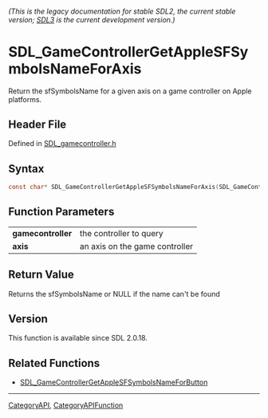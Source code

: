###### (This is the legacy documentation for stable SDL2, the current stable version; [SDL3](https://wiki.libsdl.org/SDL3/) is the current development version.)
# SDL_GameControllerGetAppleSFSymbolsNameForAxis

Return the sfSymbolsName for a given axis on a game controller on Apple platforms.

## Header File

Defined in [SDL_gamecontroller.h](https://github.com/libsdl-org/SDL/blob/SDL2/include/SDL_gamecontroller.h)

## Syntax

```c
const char* SDL_GameControllerGetAppleSFSymbolsNameForAxis(SDL_GameController *gamecontroller, SDL_GameControllerAxis axis);

```

## Function Parameters

|                        |                                |
| ---------------------- | ------------------------------ |
| **gamecontroller**     | the controller to query        |
| **axis**               | an axis on the game controller |

## Return Value

Returns the sfSymbolsName or NULL if the name can't be found

## Version

This function is available since SDL 2.0.18.

## Related Functions

* [SDL_GameControllerGetAppleSFSymbolsNameForButton](SDL_GameControllerGetAppleSFSymbolsNameForButton)

----
[CategoryAPI](CategoryAPI), [CategoryAPIFunction](CategoryAPIFunction)


